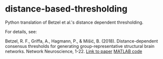 # distance-based-thresholding
Python translation of Betzel et al.'s distance dependent thresholding.

For details, see:

Betzel, R. F., Griffa, A., Hagmann, P., & Mišić, B. (2018). Distance-dependent consensus thresholds for generating group-representative structural brain networks. Network Neuroscience, 1-22. [Link to paper](https://direct.mit.edu/netn/article/3/2/475/2219/Distance-dependent-consensus-thresholds-for) [MATLAB code](https://www.brainnetworkslab.com/coderesources)
